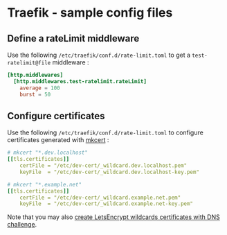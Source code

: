 # Traefik - sample config files

## Define a rateLimit middleware

Use the following `/etc/traefik/conf.d/rate-limit.toml` to get a `test-ratelimit@file` middleware :

```toml
[http.middlewares]
  [http.middlewares.test-ratelimit.rateLimit]
    average = 100
    burst = 50
```

## Configure certificates

Use the following `/etc/traefik/conf.d/rate-limit.toml` to configure certificates generated with [mkcert](https://github.com/FiloSottile/mkcert) :

```yaml
# mkcert "*.dev.localhost"
[[tls.certificates]]
    certFile = "/etc/dev-cert/_wildcard.dev.localhost.pem"
    keyFile  = "/etc/dev-cert/_wildcard.dev.localhost-key.pem"

# mkcert "*.example.net"
[[tls.certificates]]
    certFile = "/etc/dev-cert/_wildcard.example.net.pem"
    keyFile  = "/etc/dev-cert/_wildcard.example.net-key.pem"
```

Note that you may also [create LetsEncrypt wildcards certificates with DNS challenge](letsencrypt-wildcard.md).

